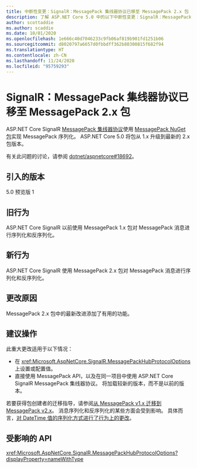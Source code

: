 ```yaml
---
title: 中断性变更：SignalR：MessagePack 集线器协议已移至 MessagePack 2.x 包
description: 了解 ASP.NET Core 5.0 中的以下中断性变更：SignalR：MessagePack 集线器协议已移至 MessagePack 2.x 包
author: scottaddie
ms.author: scaddie
ms.date: 10/01/2020
ms.openlocfilehash: 1e666c40d7046233c9fb06af819b901fd1251b06
ms.sourcegitcommit: d8020797a6657d0fbbdff362b80300815f682f94
ms.translationtype: HT
ms.contentlocale: zh-CN
ms.lasthandoff: 11/24/2020
ms.locfileid: "95759293"
---
```

# <a name="signalr-messagepack-hub-protocol-moved-to-messagepack-2x-package"></a>SignalR：MessagePack 集线器协议已移至 MessagePack 2.x 包

ASP.NET Core SignalR [MessagePack 集线器协议](/aspnet/core/signalr/messagepackhubprotocol)使用 [MessagePack NuGet 包](https://www.nuget.org/packages/MessagePack)实现 MessagePack 序列化。 ASP.NET Core 5.0 将包从 1.x 升级到最新的 2.x 包版本。

有关此问题的讨论，请参阅 [dotnet/aspnetcore#18692](https://github.com/dotnet/aspnetcore/issues/18692)。

## <a name="version-introduced"></a>引入的版本

5.0 预览版 1

## <a name="old-behavior"></a>旧行为

ASP.NET Core SignalR 以前使用 MessagePack 1.x 包对 MessagePack 消息进行序列化和反序列化。

## <a name="new-behavior"></a>新行为

ASP.NET Core SignalR 使用 MessagePack 2.x 包对 MessagePack 消息进行序列化和反序列化。

## <a name="reason-for-change"></a>更改原因

MessagePack 2.x 包中的最新改进添加了有用的功能。

## <a name="recommended-action"></a>建议操作

此重大更改适用于以下情况：

* 在 <xref:Microsoft.AspNetCore.SignalR.MessagePackHubProtocolOptions> 上设置或配置值。
* 直接使用 MessagePack API，以及在同一项目中使用 ASP.NET Core SignalR MessagePack 集线器协议。 将加载较新的版本，而不是以前的版本。

若要获得包创建者的迁移指导，请参阅[从 MessagePack v1.x 迁移到 MessagePack v2.x](https://github.com/neuecc/MessagePack-CSharp/blob/master/doc/migration.md)。 消息序列化和反序列化的某些方面会受到影响。 具体而言，[对 DateTime 值的序列化方式进行了行为上的更改](https://github.com/neuecc/MessagePack-CSharp/blob/master/doc/migration.md#behavioral-changes)。

## <a name="affected-apis"></a>受影响的 API

<xref:Microsoft.AspNetCore.SignalR.MessagePackHubProtocolOptions?displayProperty=nameWithType>

<!--

### Category

ASP.NET Core

### Affected APIs

`T:Microsoft.AspNetCore.SignalR.MessagePackHubProtocolOptions`

-->

